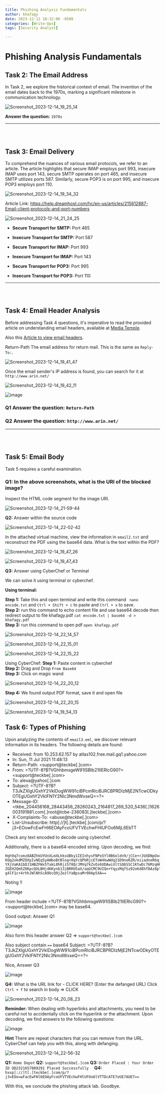 ```yaml
---
title: Phishing Analysis Fundamentals
author: khafagy
date: 2023-12-12 18:32:00 -0500
categories: [Write-Ups]
tags: [Security Analyst]

---
```


# Phishing Analysis Fundamentals

## Task 2:  The Email Address 

In Task 2, we explore the historical context of email. The invention of the email dates back to the 1970s, marking a significant milestone in communication technology.

![Screenshot_2023-12-14_19_25_14](https://github.com/5afagy/5afagy.github.io/assets/115117722/02b9b747-a9b1-4e60-86f6-23af56f933ba)

**Answer the question:** ```1970s``` 

---
<br><br>
## Task 3:  Email Delivery 

To comprehend the nuances of various email protocols, we refer to an article. The article highlights that secure IMAP employs port 993, insecure IMAP uses port 143, secure SMTP operates on port 465, and insecure SMTP utilizes ports 587. Similarly, secure POP3 is on port 995, and insecure POP3 employs port 110.

![Screenshot_2023-12-14_19_34_32](https://github.com/5afagy/5afagy.github.io/assets/115117722/82f6df85-1825-4a34-805e-2a4a8f4fbf01)

Article Link: https://help.dreamhost.com/hc/en-us/articles/215612887-Email-client-protocols-and-port-numbers

![Screenshot_2023-12-14_21_24_25](https://github.com/5afagy/5afagy.github.io/assets/115117722/3856d5d0-204d-495f-9e41-85ed6982b0ab)

- **Secure Transport for SMTP:** Port 465
- **Insecure Transport for SMTP:** Port 587

- **Secure Transport for IMAP:** Port 993
- **Insecure Transport for IMAP:** Port 143

- **Secure Transport for POP3:** Port 995
- **Insecure Transport for POP3:** Port 110




---
<br><br>

## Task 4: Email Header Analysis

Before addressing Task 4 questions, it's imperative to read the provided article on understanding email headers, available at [Media Temple](https://mediatemple.net/community/products/all/204643950/understanding-an-email-header).

Also this [Article to view email headers](https://mediatemple.zendesk.com/hc/en-us/articles/204644060-how-do-i-view-email-headers-for-a-message).

<!--You can review this email in the `Email Samples` directory on the Desktop within the attached virtual machine. 
The email is titled `email1.eml`. 

![Screenshot_2023-12-14_21-40-48](https://github.com/5afagy/5afagy.github.io/assets/115117722/26af7e7e-b9dd-4a37-818c-067f8090b375)
--> 

Return-Path
The email address for return mail. This is the same as `Reply-To:`.

![Screenshot_2023-12-14_19_41_47](https://github.com/5afagy/5afagy.github.io/assets/115117722/c246b210-96a6-4b5e-8a83-3d5089bffcc7)

Once the email sender's IP address is found, you can search for it at `http://www.arin.net/`

![Screenshot_2023-12-14_19_42_11](https://github.com/5afagy/5afagy.github.io/assets/115117722/bb112655-ec53-4fb6-9072-67a279057daa)

![image](https://github.com/5afagy/5afagy.github.io/assets/115117722/f4df6b8a-5dae-4d8f-94b5-b8f2ba6ffcd5)

### Q1 **Answer the question:** ```Return-Path```  
### Q2 **Answer the question:** ```http://www.arin.net/``` 


---
<br><br>
## Task 5: Email Body 

Task 5 requires a careful examination.

### Q1: In the above screenshots, what is the URI of the blocked image?
Inspect the HTML code segment for the image URI.

![Screenshot_2023-12-14_21-59-44](https://github.com/5afagy/5afagy.github.io/assets/115117722/32b15a73-4dd0-4ebe-9dd6-e7631e43b058)


**Q2:** Answer within the source code

![Screenshot_2023-12-14_22-02-42](https://github.com/5afagy/5afagy.github.io/assets/115117722/c4a11889-9281-4d5d-82b7-ade0734dbbca)




In the attached virtual machine, view the information in `email2.txt` and reconstruct the PDF using the base64 data. What is the text within the PDF?

![Screenshot_2023-12-14_19_47_26](https://github.com/5afagy/5afagy.github.io/assets/115117722/9bce3333-9d72-4875-9071-8f6361d1b07a)

![Screenshot_2023-12-14_19_47_43](https://github.com/5afagy/5afagy.github.io/assets/115117722/91c23c11-9355-4f1e-b9b9-f42cb839d32d)

**Q3:** Answer using CyberChef or Terminal

We can solve it using terminal or cyberchef.

**Using terminal:**

**Step 1:** Take this and open terminal and write this command ` nano encode.txt` and `Ctrl + Shift + c` to paste and `Ctrl + x` to save. <br>
**Step 2:** run this command to echo content file and use base64 decode then redirect output to file khafagy.pdf `cat encode.txt | base64 -d > khafagy.pdf` <br>
**Step 3:** run this command to open pdf ` open khafagy.pdf ` <br>

  ![Screenshot_2023-12-14_22_14_57](https://github.com/5afagy/5afagy.github.io/assets/115117722/64020a88-a0e8-4211-8171-3456db72353f)

![Screenshot_2023-12-14_22_15_01](https://github.com/5afagy/5afagy.github.io/assets/115117722/91cdc8a2-4696-4265-a224-23b7472c9222)

![Screenshot_2023-12-14_22_15_22](https://github.com/5afagy/5afagy.github.io/assets/115117722/6232f049-2833-4bcb-a635-a0329ca4e88f)

Using CyberChef:
**Step 1:** Paste content in cyberchef <br>
**Step 2:** Drag and Drop  `From Base64`<br>
**Step 3:** Click on magic wand<br>

![Screenshot_2023-12-14_22_20_12](https://github.com/5afagy/5afagy.github.io/assets/115117722/415e770f-20f6-4ef1-9871-c528ca2bc05c)


**Step 4:** We found output PDF format, save it and open file <br>

![Screenshot_2023-12-14_22_20_15](https://github.com/5afagy/5afagy.github.io/assets/115117722/8cf9c991-e65b-4405-b0e5-deb0db439b45)

![Screenshot_2023-12-14_19_54_13](https://github.com/5afagy/5afagy.github.io/assets/115117722/e8a32234-5b0c-4eda-bd3a-065139f3cf52)


## Task 6: Types of Phishing

Upon analyzing the contents of `email3.eml`, we discover relevant information in its headers. The following details are found:

- Received: from 10.253.62.157 by atlas102.free.mail.gq1.yahoo.com
- In: Sun, 11 Jul 2021 11:48:13
- Return-Path: <support@teckbe[.]com>
- From: =?UTF-8?B?VGhhbmsgeW91ISBIb21lIERlcG90?= <support@teckbe[.]com>
- To: alexa@yahoo[.]com
- Subject: =?UTF-8?B?T3JkZXIgUGxhY2VkIDogWW91ciBPcmRlciBJRCBPRDIzMjE2NTcwODkyOTEgUGxhY2VkIFN1Y2Nlc3NmdWxseQ==?=
- Message-ID: <tkbe_204456168_28443456_28260243_2164817_269_520_5436[.]1626003191881.com[.]root@tcbe-236083[.]teckbe[.]com>
- X-Complaints-To: <abuse@teckbe[.]com>
- List-Unsubscribe: http[://]t[.]teckbe[.]com/p/?j3=EOowFcEwFHl6EOAyFcoUFVTVEchwFHlUFOo6MjL6EbTT

Check any text encoded to decode using cyberchef.


Additionally, there is a base64-encoded string. Upon decoding, we find:

```plaintext
Hqh9q7comz8ABZhkUYUnXLmXLhksUBky1IEInhysFNPo5Yl0B6oldn9/jCCe+rJUXDNpOo4W6
KQq2okdMZ8XpIvNEq5yAWboBtBlog+8qYcQPbRjcEToW4kwWdq21D9neKZR/eiiadneR6qjl+RX
YXjVaKA1bDJ1HBZFWx5TakL0hRjzSf8Q/JMVq7kZvOs6UDAwiUltSQ6SSC1KtwDc76MzqHC1bmk
ZGEH2Qm5Z6KpcQULBHj4KKynb13jBRRU5aX/aqGCMC9UIQn+YqyzMqfSz02oKd8hf8Az8pl5lWX
g4lF1c+4rhhJWlNhScA9bcQ9jZezlYaBpsaMr00Ap5XA==
```

Noting !! 


![image](https://github.com/5afagy/5afagy.github.io/assets/115117722/a3f99f17-f28a-4abc-a2f7-56face0d98e3)


From header include  =?UTF-8?B?VGhhbmsgeW91ISBIb21lIERlcG90?= <support@teckbe[.]com>  may be base64. 

Good output: Answer Q1

![image](https://github.com/5afagy/5afagy.github.io/assets/115117722/300e159a-11e3-4c69-947f-efe6d50463d5)


Also form this header answer Q2 => `support@teckbe[.]com`


Also subject contain `==` base64 
Subject: =?UTF-8?B?T3JkZXIgUGxhY2VkIDogWW91ciBPcmRlciBJRCBPRDIzMjE2NTcwODkyOTEgUGxhY2VkIFN1Y2Nlc3NmdWxseQ==?=

Nice, Answer Q3

![image](https://github.com/5afagy/5afagy.github.io/assets/115117722/a1afcb77-f289-4549-8612-8353078f98ef)
 
**Q4:** What is the URL link for - CLICK HERE? (Enter the defanged URL)
Click `Ctrl + f` to search in body => CLICK  

![Screenshot_2023-12-14_20_08_23](https://github.com/5afagy/5afagy.github.io/assets/115117722/ea4de261-07c8-4907-a2da-18a5aa70d1b2)

**Reminder:** When dealing with hyperlinks and attachments, you need to be careful not to accidentally click on the hyperlink or the attachment. Upon decoding, we find answers to the following questions:

![image](https://github.com/5afagy/5afagy.github.io/assets/115117722/9d9c2efd-0a3a-43dd-8178-cd0d2d308a61)

**Hint** There are repeat characters that you can remove from the URL. CyberChef can help you with this, along with defanging. 

![Screenshot_2023-12-14_22-56-32](https://github.com/5afagy/5afagy.github.io/assets/115117722/38894fd7-30d2-4fc8-a001-db60083c5ddb)



**Q1:** `Home Depot`
**Q2:**  `support@teckbe[.]com`
**Q3:**  `Order Placed : Your Order ID OD2321657089291 Placed Successfully  `
**Q4:**  `hxxp[://]t[.]teckbe[.]com/p/?j3=EOo=wFacEwFHl6EOAyFcoUFVTVEchwFHlUFOo6lVTTDcATE7oUE7AUET==`


With this, we conclude the phishing attack lab. Goodbye.
